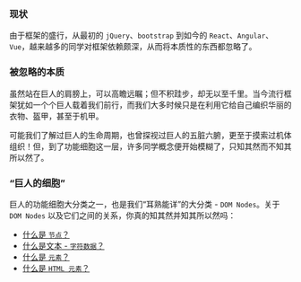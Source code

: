 ### 现状
由于框架的盛行，从最初的 `jQuery`、`bootstrap` 到如今的 `React`、`Angular`、`Vue`，越来越多的同学对框架依赖颇深，从而将本质性的东西都忽略了。

### 被忽略的本质
虽然站在巨人的肩膀上，可以高瞻远瞩；但不积跬步，却无以至千里。当今流行框架犹如一个个巨人载着我们前行，而我们大多时候只是在利用它给自己编织华丽的衣物、盔甲，甚至于机甲。
>

可能我们了解过巨人的生命周期，也曾探视过巨人的五脏六腑，更至于摸索过机体组织！但，到了功能细胞这一层，许多同学概念便开始模糊了，只知其然而不知其所以然了。

### “巨人的细胞”
巨人的功能细胞大分类之一，也是我们“耳熟能详”的大分类 - `DOM Nodes`。关于 `DOM Nodes` 以及它们之间的关系，你真的知其然并知其所以然吗：
* [什么是 `节点`？](#/dom-nodes/node)
* [什么是文本 - `字符数据`？](#/dom-nodes/character-data)
* [什么是 `元素`？](#/dom-nodes/element)
* [什么是 `HTML 元素`？](#/dom-nodes/html-element)